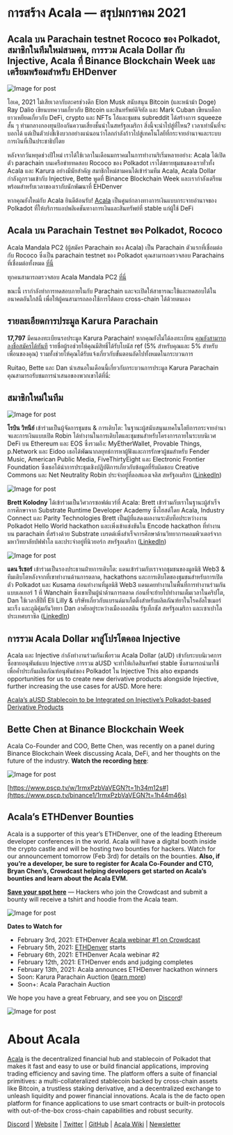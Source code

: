 # **การสร้าง Acala — สรุปมกราคม 2021**

## Acala บน Parachain testnet Rococo ของ Polkadot, สมาชิกในทีมใหม่สามคน, การรวม Acala Dollar กับ Injective, Acala ที่ Binance Blockchain Week และเตรียมพร้อมสำหรับ EHDenver

![Image for post](https://miro.medium.com/max/1600/0*AKMAckfj4PDxBHMX)

โอเค, 2021 ไม่เสียเวลากับละครช่วงดึก Elon Musk สนับสนุน Bitcoin (และหน้าม้า Doge) Ray Dalio เขียนบทความเกี่ยวกับ Bitcoin และสินทรัพย์ดิจิทัล และ Mark Cuban เขียนบล็อกยาวเหยียดเกี่ยวกับ DeFi, crypto และ NFTs โอ้และชุมชน subreddit ได้สร้างการ squeeze สั้น ๆ ท่ามกลางกองทุนป้องกันความเสี่ยงชั้นนำในสหรัฐอเมริกา สิ่งนี้จะนำไปสู่ที่ไหน? เวลาเท่านั้นที่จะบอกได้ แต่เป็นตัวบ่งชี้เชิงบวกอย่างแน่นอนว่าโลกกำลังก้าวไปสู่เทคโนโลยีที่กระจายอำนาจและระบบการเงินที่เป็นประชาธิปไตย

หลังจากวันหยุดช่วงปีใหม่ เราได้ใช้เวลาในเดือนมกราคมในการทำงานริเริ่มหลายอย่าง: Acala ได้เปิดตัว parachain บนเครือข่ายทดสอบ Rococo ของ Polkadot เราได้ขยายชุมชนของเราทั่วทั้ง Acala และ Karura อย่างมีนัยสำคัญ สมาชิกใหม่สามคนได้เข้าร่วมทีม Acala, Acala Dollar กำลังถูกรวมเข้ากับ Injective, Bette พูดที่ Binance Blockchain Week และเรากำลังเตรียมพร้อมสำหรับเวลาของเรากับนักพัฒนาที่ EHDenver

หากคุณยังใหม่กับ Acala ยินดีต้อนรับ! [Acala](http://acala.network) เป็นศูนย์กลางทางการเงินแบบกระจายอำนาจของ Polkadot ที่ให้บริการแอปพลิเคชันทางการเงินและสินทรัพย์ที่ stable แก่ผู้ใช้ DeFi

## **Acala บน Parachain Testnet ของ Polkadot, Rococo**

Acala Mandala PC2 (ผู้สมัคร Parachain ของ Acala) เป็น Parachain ตัวแรกที่เชื่อมต่อกับ Rococo ซึ่งเป็น parachain testnet ของ Polkadot คุณสามารถตรวจสอบ Parachains ที่เชื่อมต่อทั้งหมด [ที่นี่](https://polkadot.js.org/apps/?rpc=wss%3A%2F%2Frococo-rpc.polkadot.io#/parachains)

ทุกคนสามารถตรวจสอบ Acala Mandala PC2 [ที่นี่](https://polkadot.js.org/apps/?rpc=wss%3A%2F%2Frococo-1.acala.laminar.one%2Fws#/explorer)

ขณะนี้ เรากำลังทำการทดสอบภายในกับ Parachain และจะเปิดให้สาธารณะใช้และทดสอบได้ในอนาคตอันใกล้นี้ เพื่อให้ผู้คนสามารถลองใช้การโต้ตอบ cross-chain ได้ด้วยตนเอง

## **รายละเอียดการประมูล Karura Parachain**

**17,797** มีคนลงทะเบียนรอประมูล Karura Parachain! หากคุณยังไม่ได้ลงทะเบียน [คุณยังสามารถลงชื่อสมัครได้ทันที](https://forms.gle/WXC9FaLwj2ciCrhP9) รายชื่อผู้รอช่วยให้คุณมีสิทธิ์ได้รับโบนัส ref (5% สำหรับคุณและ 5% สำหรับเพื่อนของคุณ) รวมทั้งช่วยให้คุณได้รับแจ้งเกี่ยวกับขั้นตอนถัดไปทั้งหมดในกระบวนการ

Ruitao, Bette และ Dan นำเสนอในเดือนนี้เกี่ยวกับกระบวนการประมูล Karura Parachain คุณสามารถรับชมการนำเสนอของพวกเขาได้ที่นี่:

## **สมาชิกใหม่ในทีม**

![Image for post](https://miro.medium.com/max/198/1*CKAzfp_7ymaDkEABfbJxgw.png)

**โรบิน วิทนีย์** เข้าร่วมเป็นผู้จัดการชุมชน & การเติบโต: ในฐานะผู้สนับสนุนเทคโนโลยีการกระจายอำนาจและการเงินแบบเปิด Robin ได้ทำงานในการเติบโตและชุมชนสำหรับโครงการภายในระบบนิเวศ DeFi บน Ethereum และ EOS ซึ่งรวมถึง: MyEtherWallet, Provable Things, p.Network และ Eidoo เธอได้พัฒนากลยุทธ์การหาผู้ฟังและการรักษาผู้ชมสำหรับ Fender Music, American Public Media, FiveThirtyEight และ Electronic Frontier Foundation ซึ่งเธอได้นำการประชุมเชิงปฏิบัติการเกี่ยวกับข้อมูลที่รับผิดชอบ Creative Commons และ Net Neutrality Robin ประจำอยู่ที่ลอสแองเจลิส สหรัฐอเมริกา ([LinkedIn](https://www.linkedin.com/in/robinmwhitney/))

![Image for post](https://miro.medium.com/max/198/1*a4vDhjcZXc2CVqrlVo4Eaw.png)

**Brett Kolodny** ได้เข้าร่วมเป็นวิศวกรซอฟต์แวร์ที่ Acala: Brett เข้าร่วมกับเราในฐานะผู้สำเร็จการศึกษาจาก Substrate Runtime Developer Academy ซึ่งโฮสต์โดย Acala, Industry Connect และ Parity Technologies Brett เป็นผู้ที่แสดงผลงานระดับท็อประหว่างงาน Polkadot Hello World hackathon และเพิ่งเข้าแข่งขันใน Encode hackathon ที่ทำงานบน parachain ที่สร้างด้วย Substrate เบรตต์เพิ่งสำเร็จการศึกษาด้านวิทยาการคอมพิวเตอร์จากมหาวิทยาลัยบัฟฟาโล และประจำอยู่ที่นิวยอร์ก สหรัฐอเมริกา ([LinkedIn](https://www.linkedin.com/in/brett-kolodny/))

![Image for post](https://miro.medium.com/max/192/1*alFvyf2j_3VXZw0p7i4-Ig.png)

**แดน รีเซอร์** เข้าร่วมเป็นรองประธานฝ่ายการเติบโต: แดนเข้าร่วมกับเราจากชุมชนของมูลนิธิ Web3 & ทีมเติบโตหลังจากที่เขาทำงานด้านการตลาด, hackathons และการเติบโตของชุมชนสำหรับการเปิดตัว Polkadot และ Kusama ก่อนทำงานที่มูลนิธิ Web3 แดนเคยทำงานในพื้นที่การทำงานร่วมกันแบบเลเยอร์ 1 ที่ Wanchain ซึ่งเขาเป็นผู้นำด้านการตลาด ก่อนที่จะย้ายไปทำงานเต็มเวลาในคริปโต, Dan ใช้เวลาสี่ปีที่ Eli Lilly & บริษัทเกี่ยวกับแบรนด์มาเก็ตติ้งสำหรับผลิตภัณฑ์ยาในโรคอัลไซเมอร์ มะเร็ง และภูมิคุ้มกันวิทยา Dan อาศัยอยู่ระหว่างเมืองออสติน รัฐเท็กซัส สหรัฐอเมริกา และเซาเปาโล ประเทศบราซิล ([LinkedIn](https://www.linkedin.com/in/reecer/))

## **การรวม Acala Dollar มาสู่โปรโตคอล Injective**

Acala และ Injective กำลังทำงานร่วมกันเพื่อรวม Acala Dollar (aUD) เข้ากับระบบนิเวศการซื้อขายอนุพันธ์แบบ Injective การรวม aUSD จะทำให้เกิดสินทรัพย์ stable ซึ่งสามารถนำมาใช้เพื่อค้ำประกันผลิตภัณฑ์อนุพันธ์ของ Polkadot ใน Injective This also expands opportunities for us to create new derivative products alongside Injective, further increasing the use cases for aUSD. More here:

[Acala’s aUSD Stablecoin to be Integrated on Injective’s Polkadot-based Derivative Products](https://medium.com/acalanetwork/acalas-ausd-stablecoin-to-be-integrated-on-injective-s-polkadot-based-derivative-products-342bfed0bc30)

## **Bette Chen at Binance Blockchain Week**

Acala Co-Founder and COO, Bette Chen, was recently on a panel during Binance Blockchain Week discussing Acala, DeFi, and her thoughts on the future of the industry. **Watch the recording** [**here**](https://www.pscp.tv/binance1/1rmxPzbVaVEGN?t=1h44m46s):

![Image for post](https://miro.medium.com/max/1988/1*1ramauqOTR30RSC-ZnNRsw.png)

[https://www.pscp.tv/w/1rmxPzbVaVEGN?t=1h34m12s#](https://www.pscp.tv/binance1/1rmxPzbVaVEGN?t=1h44m46s)

## **Acala’s ETHDenver Bounties**

Acala is a supporter of this year’s ETHDenver, one of the leading Ethereum developer conferences in the world. Acala will have a digital booth inside the crypto castle and will be hosting two bounties for hackers. Watch for our announcement tomorrow (Feb 3rd) for details on the bounties. **Also, if you’re a developer, be sure to register for Acala Co-Founder and CTO, Bryan Chen’s, Crowdcast helping developers get started on Acala’s bounties and learn about the Acala EVM.**

[**Save your spot here**](https://www.crowdcast.io/e/acala-ethdenver-2021?utm_campaign=ethdenver&utm_source=medium&utm_medium=blog) — Hackers who join the Crowdcast and submit a bounty will receive a tshirt and hoodie from the Acala team.

![Image for post](https://miro.medium.com/max/1600/0*kw5WvFB9u1cGj9Fj)

**Dates to Watch for**

- February 3rd, 2021: ETHDenver [Acala webinar #1 on Crowdcast](https://www.crowdcast.io/e/acala-ethdenver-2021?utm_campaign=ethdenver&utm_source=medium&utm_medium=blog)
- February 5th, 2021: [ETHDenver](https://www.ethdenver.com/) starts
- February 6th, 2021: ETHDenver Acala webinar #2
- February 12th, 2021: ETHDenver ends and judging completes
- February 13th, 2021: Acala announces ETHDenver hackathon winners
- Soon: Karura Parachain Auction ([learn more](https://medium.com/acalanetwork/karuras-approach-to-the-upcoming-parachain-lease-offering-plo-on-kusama-12fbf09ee463))
- Soon+: Acala Parachain Auction

We hope you have a great February, and see you on [Discord](https://discord.gg/vdbFVCH)!

![Image for post](https://miro.medium.com/max/2402/1*4JsJArgpnTL_OOXk00UL_g.png)

# About Acala

[Acala](http://acala.network/) is the decentralized financial hub and stablecoin of Polkadot that makes it fast and easy to use or build financial applications, improving trading efficiency and saving time. The platform offers a suite of financial primitives: a multi-collateralized stablecoin backed by cross-chain assets like Bitcoin, a trustless staking derivative, and a decentralized exchange to unleash liquidity and power financial innovations. Acala is the de facto open platform for finance applications to use smart contracts or built-in protocols with out-of-the-box cross-chain capabilities and robust security.

[Discord](https://discord.gg/vdbFVCH) | [Website](https://acala.network/) | [Twitter](https://twitter.com/AcalaNetwork) | [GitHub](https://github.com/AcalaNetwork/Acala) | [Acala Wiki](https://github.com/AcalaNetwork/Acala/wiki) | [Newsletter](https://share.hsforms.com/1X9RxkXk-R62I0VNbATaDXw4h8qc)
